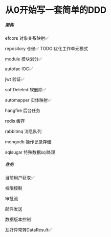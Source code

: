 # 从0开始写一套简单的DDD 

##### 架构

efcore 对象关系映射✅

repository 仓储✅     TODO:优化工作单元模式

module 模块划分✅

autofac IOC✅

jwt 验证✅

softDeleted 软删除✅

automapper 实体映射✅

hangfire 后台任务

redis 缓存

rabbitmq 消息队列

mongodb 操作记录存储

sqlsugar 特殊数据sql处理

##### 业务

当前用户获取✅

权限控制

审批流

邮件发送 

数据版本控制

友好异常转DataResult✅